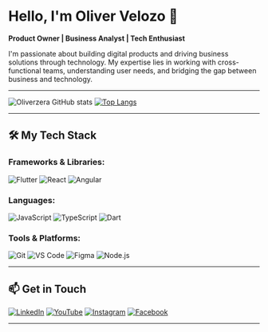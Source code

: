 # Hello, I'm Oliver Velozo 👋
**Product Owner | Business Analyst | Tech Enthusiast**

I'm passionate about building digital products and driving business solutions through technology. My expertise lies in working with cross-functional teams, understanding user needs, and bridging the gap between business and technology.

---

![Oliverzera GitHub stats](https://github-readme-stats.vercel.app/api?username=Oliverzera&show_icons=true&theme=dracula)
[![Top Langs](https://github-readme-stats.vercel.app/api/top-langs/?username=Oliverzera&layout=compact&theme=dracula)](https://github.com/anuraghazra/github-readme-stats)

---

## 🛠️ **My Tech Stack** 

### Frameworks & Libraries:
![Flutter](https://img.shields.io/badge/Flutter-02569B?style=for-the-badge&logo=flutter&logoColor=white)
![React](https://img.shields.io/badge/React-20232A?style=for-the-badge&logo=react&logoColor=61DAFB)
![Angular](https://img.shields.io/badge/Angular-DD0031?style=for-the-badge&logo=angular&logoColor=white)

### Languages:
![JavaScript](https://img.shields.io/badge/JavaScript-F7DF1E?style=for-the-badge&logo=javascript&logoColor=black)
![TypeScript](https://img.shields.io/badge/TypeScript-007ACC?style=for-the-badge&logo=typescript&logoColor=white)
![Dart](https://img.shields.io/badge/Dart-0175C2?style=for-the-badge&logo=dart&logoColor=white)

### Tools & Platforms:
![Git](https://img.shields.io/badge/GIT-E44C30?style=for-the-badge&logo=git&logoColor=white)
![VS Code](https://img.shields.io/badge/Visual_Studio_Code-0078D4?style=for-the-badge&logo=visual%20studio%20code&logoColor=white)
![Figma](https://img.shields.io/badge/Figma-F24E1E?style=for-the-badge&logo=figma&logoColor=white)
![Node.js](https://img.shields.io/badge/Node.js-43853D?style=for-the-badge&logo=node.js&logoColor=white)

---

## 📫 **Get in Touch**

[![LinkedIn](https://img.shields.io/badge/LinkedIn-0077B5?style=for-the-badge&logo=linkedin&logoColor=white)](https://www.linkedin.com/in/oliver-ferreira-velozo-de-oliveira-b40702213/)
[![YouTube](https://img.shields.io/badge/YouTube-FF0000?style=for-the-badge&logo=youtube&logoColor=white)](https://www.youtube.com/@o_velozo)
[![Instagram](https://img.shields.io/badge/Instagram-E4405F?style=for-the-badge&logo=instagram&logoColor=white)](https://www.instagram.com/_ovelozo/)
[![Facebook](https://img.shields.io/badge/Facebook-1877F2?style=for-the-badge&logo=facebook&logoColor=white)](https://www.facebook.com/oliver.ferreirav/?locale=pt_BR)

---

